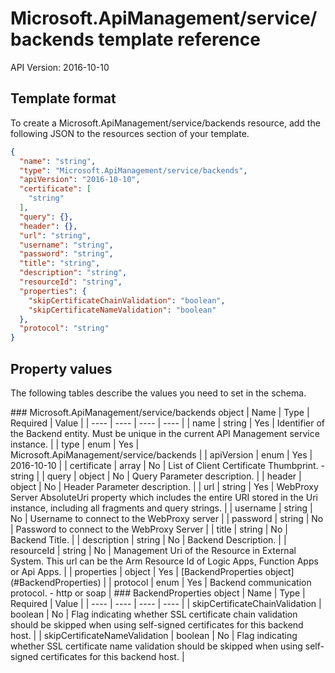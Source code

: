 # Microsoft.ApiManagement/service/backends template reference
API Version: 2016-10-10
## Template format

To create a Microsoft.ApiManagement/service/backends resource, add the following JSON to the resources section of your template.

```json
{
  "name": "string",
  "type": "Microsoft.ApiManagement/service/backends",
  "apiVersion": "2016-10-10",
  "certificate": [
    "string"
  ],
  "query": {},
  "header": {},
  "url": "string",
  "username": "string",
  "password": "string",
  "title": "string",
  "description": "string",
  "resourceId": "string",
  "properties": {
    "skipCertificateChainValidation": "boolean",
    "skipCertificateNameValidation": "boolean"
  },
  "protocol": "string"
}
```
## Property values

The following tables describe the values you need to set in the schema.

<a id="Microsoft.ApiManagement/service/backends" />
### Microsoft.ApiManagement/service/backends object
|  Name | Type | Required | Value |
|  ---- | ---- | ---- | ---- |
|  name | string | Yes | Identifier of the Backend entity. Must be unique in the current API Management service instance. |
|  type | enum | Yes | Microsoft.ApiManagement/service/backends |
|  apiVersion | enum | Yes | 2016-10-10 |
|  certificate | array | No | List of Client Certificate Thumbprint. - string |
|  query | object | No | Query Parameter description. |
|  header | object | No | Header Parameter description. |
|  url | string | Yes | WebProxy Server AbsoluteUri property which includes the entire URI stored in the Uri instance, including all fragments and query strings. |
|  username | string | No | Username to connect to the WebProxy server |
|  password | string | No | Password to connect to the WebProxy Server |
|  title | string | No | Backend Title. |
|  description | string | No | Backend Description. |
|  resourceId | string | No | Management Uri of the Resource in External System. This url can be the Arm Resource Id of Logic Apps, Function Apps or Api Apps. |
|  properties | object | Yes | [BackendProperties object](#BackendProperties) |
|  protocol | enum | Yes | Backend communication protocol. - http or soap |


<a id="BackendProperties" />
### BackendProperties object
|  Name | Type | Required | Value |
|  ---- | ---- | ---- | ---- |
|  skipCertificateChainValidation | boolean | No | Flag indicating whether SSL certificate chain validation should be skipped when using self-signed certificates for this backend host. |
|  skipCertificateNameValidation | boolean | No | Flag indicating whether SSL certificate name validation should be skipped when using self-signed certificates for this backend host. |

